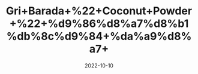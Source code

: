 ---
title: 'Gri+Barada+%22+Coconut+Powder+%22+%d9%86%d8%a7%d8%b1%db%8c%d9%84+%da%a9%d8%a7+'
date: '2022-10-10' 
metatag: '' 
inventory: '0' 
draft: false 
# meta description 
shortDescripton: 'It+promotes+a+Healthy+Heart+and+prevents+Anemia.'
description: 'Powder+Form'
longdescription: ''
featured: True
# product Price
price: '200.0'
# Product Short Description
shortDescription: 'It+promotes+a+Healthy+Heart+and+prevents+Anemia.'
productID: 'ABADC0DB-2025-ED11-9968-005056B3A416'
type: 'products'
category: 'Powder+Form' 
thumnailproduct: 'https://eraconnect.blob.core.windows.net/product-images/aminsaddiquidawakhana/ABADC0DB-2025-ED11-9968-005056B3A416.webp' 
images:
  - image: 'https://eraconnect.blob.core.windows.net/product-images/aminsaddiquidawakhana/ABADC0DB-2025-ED11-9968-005056B3A416.webp'  
Variants:
---